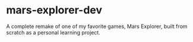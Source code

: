 # mars-explorer-dev
A complete remake of one of my favorite games, Mars Explorer, built from scratch as a personal learning project.
